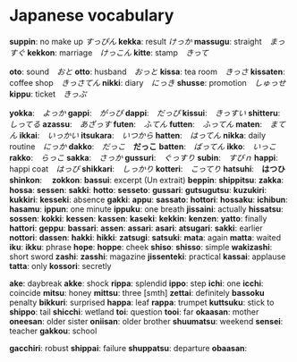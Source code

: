# Japanese vocabulary

**suppin**: no make up *すっぴん*
**kekka**: result *けっか*
**massugu**: straight　*まっすぐ*
**kekkon**: marriage　*けっこん*
**kitte**: stamp　*きって*

**oto**: sound　*おと*
**otto**: husband　*おっと*
**kissa**: tea room　*きっさ*
**kissaten**: coffee shop　*きっさてん*
**nikki**: diary　*にっき*
**shusse**: promotion　*しゅっせ*
**kippu**: ticket　*きっぷ*

**yokka**:　*よっか*
**gappi**:　*がっぴ*
**dappi**:　*だっぴ*
**kissui**:　*きっすい*
**shitteru**:　*しってる*
**azassu**:　*あざっす*
**futen**:　*ふてん*
**futten**:　*ふってん*
**maten**:　*まてん*
**ikkai**:　*いっかい*
**itsukara**:　*いつから*
**hatten**:　*はってん*
**nikka**: daily routine　*にっか*
**dakko**:　*だっこ*　**だっこ**
**batten**:　*ばってん*
**ikko**:　*いっこ*
**rakko**:　*らっこ*
**sakka**:　*さっか*
**gussuri**:　*ぐっすり*
**subin**:　*すびｎ*
**happi**: happi coat　*はっぴ*
**shikkari**:　*しっかり*
**kotteri**:　*こってり*
**hatsuhi**:　**はつひ**　
**shinkon**:　
**zokkon**:
**bassui**: excerpt (Un extrait)
**beppin**:
**shippitsu**:
**zakka**:
**hossa**:
**sessen**:
**sakki**:
**hotto**:
**sesseto**:
**gussari**:
**gutsugutsu**:
**kuzukiri**:
**kukkiri**:
**kesseki**: absence
**gakki**:
**appu**:
**sassato**:
**hottori**:
**hossaku**:
**ichibun**:
**hasamu**:
**ippun**: one minute
**ippuku**: one breath
**jissaini**: actually
**hissatsu**:
**sossen**:
**kokki**:
**kessen**:
**kassen**:
**kaseki**:
**kekkin**:
**kenzen**:
**yatto**: finally
**hattori**:
**geppu**:
**bassari**:
**assen**:
**assari**:
**asari**:
**atsugari**:
**sakki**: earlier
**nottori**:
**dassen**:
**hakki**:
**hikki**:
**zatsugi**:
**satsuki**:
**mata**: again
**matta**: waited
**iku**:
**ikku**: phrase
**hope**:
**hoppe**: cheek
**shiso**:
**shisso**: simple
**wakizashi**: short sword
**zashi**:
**zasshi**: magazine
**jissenteki**: practical
**kassai**: applause
**tatta**: only
**kossori**: secretly

**ake**: daybreak
**akke**: shock
**rippa**: splendid
**ippo**: step
**ichi**: one
**icchi**: coincide
**mitsu**: honey
**mittsu**: three [smth]
**zettai**: definitely
**bassoku** penalty
**bikkuri**: surprised
**happa**: leaf
**rappa**: trumpet
**kuttsuku**: stick to
**shippo**: tail
**shicchi**: wetland
**toi**: question
**tooi**: far
**okaasan**: mother
**oneesan**: older sister
**oniisan**: older brother
**shuumatsu**: weekend
**sensei**: teacher
**gakkou**: school

**gacchiri**: robust
**shippai**: failure
**shuppatsu**: departure
**obaasan**: 
